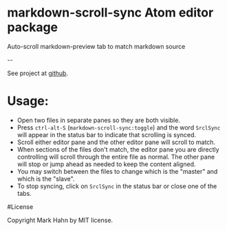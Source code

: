 # markdown-scroll-sync Atom editor package

Auto-scroll markdown-preview tab to match markdown source

--

See project at [github](https://github.com/mark-hahn/markdown-scroll-sync).



# Usage:
- Open two files in separate panes so they are both visible.
- Press `ctrl-alt-S` (`markdown-scroll-sync:toggle`) and the word `SrclSync` will appear in the status bar to indicate that scrolling is synced.
- Scroll either editor pane and the other editor pane will scroll to match.
- When sections of the files don't match, the editor pane you are directly controlling will scroll through the entire file as normal.  The other pane will stop or jump ahead as needed to keep the content aligned.
- You may switch between the files to change which is the "master" and which is the "slave".
- To stop syncing, click on `SrclSync` in the status bar or close one of the tabs.

#License

Copyright Mark Hahn by MIT license.